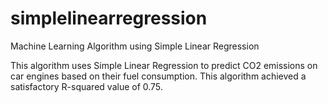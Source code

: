 # simplelinearregression
Machine Learning Algorithm using Simple Linear Regression

This algorithm uses Simple Linear Regression to predict CO2 emissions on car engines based on their fuel consumption. This algorithm achieved a satisfactory R-squared value of 0.75. 
